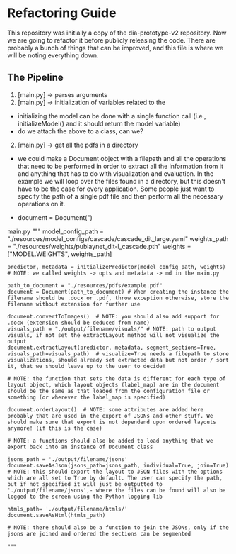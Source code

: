 # Refactoring Guide
This repository was initially a copy of the dia-prototype-v2 repository. Now we are going to refactor it before publicly releasing the code. There are probably a bunch of things that can be improved, and this file is where we will be noting everything down.

## The Pipeline

1. [main.py] -> parses arguments
2. [main.py] -> initialization of variables related to the 
  * initializing the model can be done with a single function call (i.e., initializeModel() and it should return the model variable)
  * do we attach the above to a class, can we?
2. [main.py] -> get all the pdfs in a directory
  * we could make a Document object with a filepath and all the operations that need to be performed in order to extract all the information from it and anything that has to do with visualization and evaluation. In the example we will loop over the files found in a directory, but this doesn't have to be the case for every application. Some people just want to specify the path of a single pdf file and then perform all the necessary operations on it.

  * document = Document(")

  main.py 
  """
    model_config_path = "./resources/model_configs/cascade/cascade_dit_large.yaml"
    weights_path = "./resources/weights/publaynet_dit-l_cascade.pth"
    weights = ["MODEL.WEIGHTS", weights_path]

    predictor, metadata = initializePredictor(model_config_path, weights)  # NOTE: we called weights -> opts and metadata -> md in the main.py

    path_to_document = "./resources/pdfs/example.pdf"
    document = Document(path_to_document) # When creating the instance the filename should be .docx or .pdf, throw exception otherwise, store the filename without extension for further use

    document.convertToImages()  # NOTE: you should also add support for .docx (extension should be deduced from name)
    visuals_path = "./output/filename/visuals/" # NOTE: path to output visuals, if not set the extractLayout method will not visualize the output
    document.extractLayout(predictor, metadata, segment_sections=True, visuals_path=visuals_path)  # visualize=True needs a filepath to store visualizations, should already set extracted data but not order / sort it, that we should leave up to the user to decide!

    # NOTE: the function that sets the data is different for each type of layout object, which layout objects (label_map) are in the document should be the same as that loaded from the configuration file or something (or wherever the label_map is specified)

    document.orderLayout()  # NOTE: some attributes are added here probably that are used in the export of JSONs and other stuff. We should make sure that export is not dependend upon ordered layouts anymore! (if this is the case)

    # NOTE: a functions should also be added to load anything that we export back into an instance of Document class
    
    jsons_path = './output/filename/jsons'
    document.saveAsJson(jsons_path=jsons_path, individual=True, join=True) # NOTE: this should export the layout to JSON files with the options which are all set to True by default. The user can specify the path, but if not specified it will just be outputted to './output/filename/jsons',- where the files can be found will also be logged to the screen using the Python logging lib

    htmls_path= './output/filename/htmls/'
    document.saveAsHtml(htmls_path)

    # NOTE: there should also be a function to join the JSONs, only if the jsons are joined and ordered the sections can be segmented
  """

